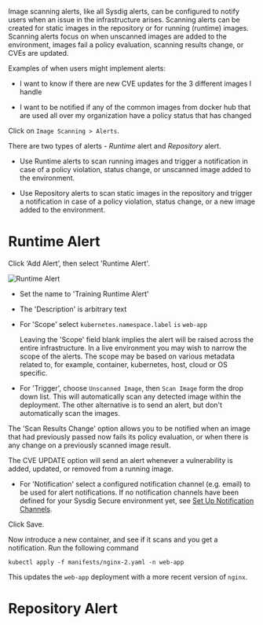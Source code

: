 Image scanning alerts, like all Sysdig alerts, can be configured to notify users when an issue in the infrastructure arises. Scanning alerts can be created for static images in the repository or for running (runtime) images. Scanning alerts focus on when unscanned images are added to the environment, images fail a policy evaluation, scanning results change, or CVEs are updated.

Examples of when users might implement alerts:

 - I want to know if there are new CVE updates for the 3 different images I handle

 - I want to be notified if any of the common images from docker hub that are used all over my organization have a policy status that has changed

Click on `Image Scanning > Alerts`.

There are two types of alerts - *Runtime* alert and *Repository* alert.

 - Use Runtime alerts to scan running images and trigger a notification in case of a policy violation, status change, or unscanned image added to the environment.

 - Use Repository alerts to scan static images in the repository and trigger a notification in case of a policy violation, status change, or a new image added to the environment.

# Runtime Alert

Click ‘Add Alert’, then select 'Runtime Alert'.

![Runtime Alert](secure-image-scanning-policies-and-assignments/assets/Alert01.png)

 - Set the name to 'Training Runtime Alert'

 - The 'Description' is arbitrary text

 - For 'Scope' select `kubernetes.namespace.label` `is` `web-app`

    Leaving the 'Scope' field blank implies the alert will be raised across the entire infrastructure.  In a live environment you may wish to narrow the scope of the alerts.  The scope may be based on various metadata related to, for example, container, kubernetes, host, cloud or OS specific.

 - For 'Trigger', choose `Unscanned Image`, then `Scan Image` form the drop down list. This will automatically scan any detected image within the deployment.  The other alternative is to send an alert, but don't automatically scan the images.

  The 'Scan Results Change' option allows you to be notified when an image that had previously passed now fails its policy evaluation, or when there is any change on a previously scanned image result.

  The CVE UPDATE option will send an alert whenever a vulnerability is added, updated, or removed from a running image.

 - For 'Notification' select a configured notification channel (e.g. email) to be used for alert notifications. If no notification channels have been defined for your Sysdig Secure environment yet, see [Set Up Notification Channels](https://docs.sysdig.com/en/set-up-notification-channels.html).

Click Save.

Now introduce a new container, and see if it scans and you get a notification. Run the following command

```
kubectl apply -f manifests/nginx-2.yaml -n web-app
```
This updates the `web-app` deployment with a more recent version of `nginx`.

# Repository Alert
